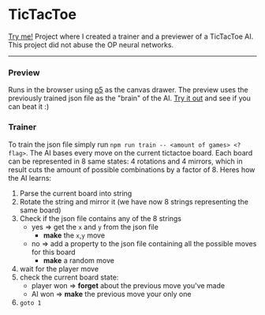 # TicTacToe
[Try me!](https://shilangyu.github.io/TicTacToe)
Project where I created a trainer and a previewer of a TicTacToe AI. This project did not abuse the OP neural networks.

---

### Preview
Runs in the browser using [p5](https://p5js.org) as the canvas drawer. The preview uses the previously trained json file as the "brain" of the AI.
[Try it out](https://shilangyu.github.io/TicTacToe) and see if you can beat it :)

### Trainer
To train the json file simply run `npm run train -- <amount of games> <?flag>`. The AI bases every move on the current tictactoe board. Each board can be represented in 8 same states: 4 rotations and 4 mirrors, which in result cuts the amount of possible combinations by a factor of 8. Heres how the AI learns:

1. Parse the current board into string
2. Rotate the string and mirror it (we have now 8 strings representing the same board)
3. Check if the json file contains any of the 8 strings
	- yes => get the `x` and `y` from the json file
		- **make** the `x`,`y` move
	- no => add a property to the json file containing all the possible moves for this board
		- **make** a random move
4. wait for the player move
5. check the current board state:
	- player won => **forget** about the previous move you've made
	- AI won => **make** the previous move your only one
6. `goto 1`
